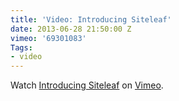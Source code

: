 ```yaml
---
title: 'Video: Introducing Siteleaf'
date: 2013-06-28 21:50:00 Z
vimeo: '69301083'
Tags:
- video
---
```


Watch <a href="http://vimeo.com/69301083">Introducing Siteleaf</a> on <a href="http://vimeo.com">Vimeo</a>.
